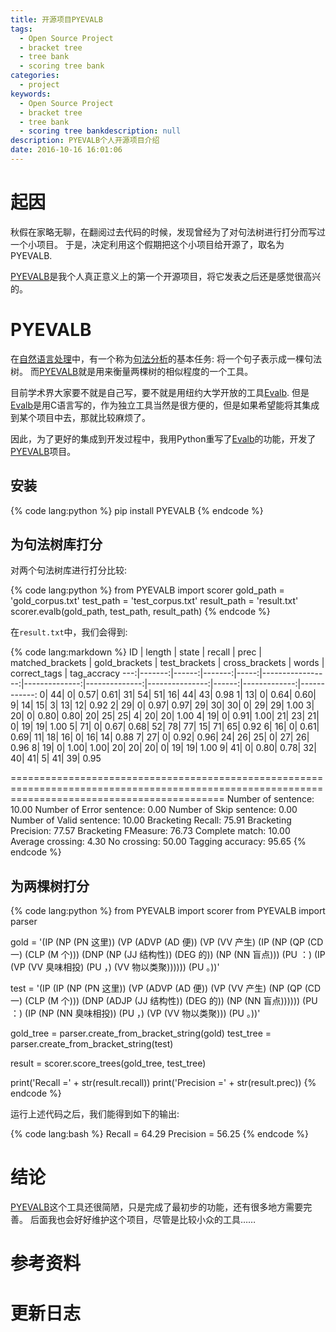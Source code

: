 ```yaml
---
title: 开源项目PYEVALB
tags:
  - Open Source Project
  - bracket tree
  - tree bank
  - scoring tree bank
categories:
  - project
keywords:
  - Open Source Project
  - bracket tree
  - tree bank
  - scoring tree bankdescription: null
description: PYEVALB个人开源项目介绍
date: 2016-10-16 16:01:06
---
```





# 起因

秋假在家略无聊，在翻阅过去代码的时候，发现曾经为了对句法树进行打分而写过一个小项目。
于是，决定利用这个假期把这个小项目给开源了，取名为PYEVALB.

[PYEVALB][]是我个人真正意义上的第一个开源项目，将它发表之后还是感觉很高兴的。

# PYEVALB

在[自然语言处理][]中，有一个称为[句法分析]的基本任务: 将一个句子表示成一棵句法树。
而[PYEVALB][]就是用来衡量两棵树的相似程度的一个工具。

目前学术界大家要不就是自己写，要不就是用纽约大学开放的工具[Evalb][].
但是[Evalb][]是用C语言写的，作为独立工具当然是很方便的，但是如果希望能将其集成到某个项目中去，那就比较麻烦了。

因此，为了更好的集成到开发过程中，我用Python重写了[Evalb][]的功能，开发了[PYEVALB][]项目。

## 安装

{% code  lang:python %}
pip install PYEVALB
{% endcode %}

## 为句法树库打分

对两个句法树库进行打分比较:

{% code lang:python %}
from PYEVALB import scorer
gold_path = 'gold_corpus.txt'
test_path = 'test_corpus.txt'
result_path = 'result.txt'
scorer.evalb(gold_path, test_path, result_path)
{% endcode %}

在``result.txt``中，我们会得到:

{% code lang:markdown %}
 ID | length | state | recall | prec | matched_brackets | gold_brackets | test_brackets | cross_brackets | words | correct_tags | tag_accracy 
---:|-------:|------:|-------:|-----:|-----------------:|--------------:|--------------:|---------------:|------:|-------------:|------------:
   0|      44|      0|    0.57|  0.61|                31|             54|             51|              16|     44|            43|         0.98
   1|      13|      0|    0.64|  0.60|                 9|             14|             15|               3|     13|            12|         0.92
   2|      29|      0|    0.97|  0.97|                29|             30|             30|               0|     29|            29|         1.00
   3|      20|      0|    0.80|  0.80|                20|             25|             25|               4|     20|            20|         1.00
   4|      19|      0|    0.91|  1.00|                21|             23|             21|               0|     19|            19|         1.00
   5|      71|      0|    0.67|  0.68|                52|             78|             77|              15|     71|            65|         0.92
   6|      16|      0|    0.61|  0.69|                11|             18|             16|               0|     16|            14|         0.88
   7|      27|      0|    0.92|  0.96|                24|             26|             25|               0|     27|            26|         0.96
   8|      19|      0|    1.00|  1.00|                20|             20|             20|               0|     19|            19|         1.00
   9|      41|      0|    0.80|  0.78|                32|             40|             41|               5|     41|            39|         0.95

=================================================================================================================================================
Number of sentence:	10.00
Number of Error sentence:	0.00
Number of Skip  sentence:	0.00
Number of Valid sentence:	10.00
Bracketing Recall:	75.91
Bracketing Precision:	77.57
Bracketing FMeasure:	76.73
Complete match:	10.00
Average crossing:	4.30
No crossing:	50.00
Tagging accuracy:	95.65
{% endcode %}


## 为两棵树打分

{% code lang:python %}
from PYEVALB import scorer
from PYEVALB import parser

gold = '(IP (NP (PN 这里)) (VP (ADVP (AD 便)) (VP (VV 产生) (IP (NP (QP (CD 一) (CLP (M 个))) (DNP (NP (JJ 结构性)) (DEG 的)) (NP (NN 盲点))) (PU ：) (IP (VP (VV 臭味相投) (PU ，) (VV 物以类聚)))))) (PU 。))'

test = '(IP (IP (NP (PN 这里)) (VP (ADVP (AD 便)) (VP (VV 产生) (NP (QP (CD 一) (CLP (M 个))) (DNP (ADJP (JJ 结构性)) (DEG 的)) (NP (NN 盲点)))))) (PU ：) (IP (NP (NN 臭味相投)) (PU ，) (VP (VV 物以类聚))) (PU 。))'

gold_tree = parser.create_from_bracket_string(gold)
test_tree = parser.create_from_bracket_string(test)

result = scorer.score_trees(gold_tree, test_tree)

print('Recall =' + str(result.recall))
print('Precision =' + str(result.prec))
{% endcode %}

运行上述代码之后，我们能得到如下的输出:

{% code lang:bash %}
Recall = 64.29
Precision =  56.25
{% endcode %}

# 结论

[PYEVALB][]这个工具还很简陋，只是完成了最初步的功能，还有很多地方需要完善。
后面我也会好好维护这个项目，尽管是比较小众的工具……



# 参考资料

# 更新日志

[PYEVALB]: https://github.com/flyaway1217/PYEVALB
[自然语言处理]: https://en.wikipedia.org/wiki/Natural_language_processing
[句法分析]: https://en.wikipedia.org/wiki/Parsing
[Evalb]: http://nlp.cs.nyu.edu/evalb/
